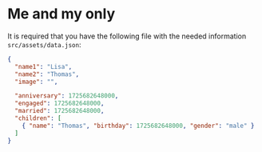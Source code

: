 # Me and my only

It is required that you have the following file with the needed information `src/assets/data.json`:

```json
{
  "name1": "Lisa",
  "name2": "Thomas",
  "image": "",

  "anniversary": 1725682648000,
  "engaged": 1725682648000,
  "married": 1725682648000,
  "children": [
    { "name": "Thomas", "birthday": 1725682648000, "gender": "male" }
  ]
}
```